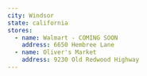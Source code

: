```yaml
---
city: Windsor
state: california
stores:
  - name: Walmart - COMING SOON
    address: 6650 Hembree Lane
  - name: Oliver's Market
    address: 9230 Old Redwood Highway
---
```

